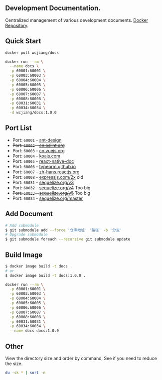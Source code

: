 Development Documentation.
----

Centralized management of various development documents. [Docker Repository](https://hub.docker.com/r/wcjiang/docs).

## Quick Start

```bash
docker pull wcjiang/docs
```

```bash
docker run --rm \
  --name docs \
  -p 60001:60001 \
  -p 60003:60003 \
  -p 60004:60004 \
  -p 60005:60005 \
  -p 60006:60006 \
  -p 60007:60007 \
  -p 60008:60008 \
  -p 60031:60031 \
  -p 60034:60034 \
  -d wcjiang/docs:1.0.0
```

## Port List

- Port: `60001` - [ant-design](https://ant.design/)
- ~~Port: `60002` - [cn.eslint.org](https://cn.eslint.org/)~~
- Port: `60003` - [cn.vuejs.org](https://cn.vuejs.org/)
- Port: `60004` - [koajs.com](https://koajs.com/)
- Port: `60005` - [react-native-doc](https://facebook.github.io/react-native/)
- Port: `60006` - [typeorm.github.io](https://typeorm.io/)
- Port: `60007` - [zh-hans.reactjs.org](https://zh-hans.reactjs.org/)
- Port: `60008` - [expressjs.com/2x](http://expressjs.com/) old
- Port: `60031` - [sequelize.org/v3](https://sequelize.org/v3/)
- ~~Port: `60032` - [sequelize.org/v4](https://sequelize.org/v4/)~~ Too big
- ~~Port: `60033` - [sequelize.org/v5](https://sequelize.org/v5/)~~ Too big
- Port: `60034` - [sequelize.org/master](https://sequelize.org/)

## Add Document

```bash
# Add submodule
$ git submodule add --force '仓库地址' '路径' -b '分支'
# Upgrade submodule
$ git submodule foreach --recursive git submodule update
```

## Build Image

```bash
$ docker image build -t docs .
# or
$ docker image build -t docs:1.0.0 .
```

```bash
docker run --rm \
  -p 60001:60001 \
  -p 60003:60003 \
  -p 60004:60004 \
  -p 60005:60005 \
  -p 60006:60006 \
  -p 60007:60007 \
  -p 60008:60008 \
  -p 60031:60031 \
  -p 60034:60034 \
  --name docs docs:1.0.0
```

## Other

View the directory size and order by command, See if you need to reduce the size.

```bash
du -sk * | sort -n
```